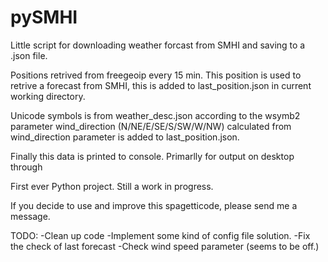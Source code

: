 # pySMHI
Little script for downloading weather forcast from SMHI and saving to a .json file.

Positions retrived from freegeoip every 15 min. This position is used to retrive a forecast from SMHI, this is added to last_position.json in current working directory.

Unicode symbols is from weather_desc.json according to the wsymb2 parameter wind_direction (N/NE/E/SE/S/SW/W/NW) calculated from wind_direction parameter is added to last_position.json.

Finally this data is printed to console. Primarlly for output on desktop through

First ever Python project. Still a work in progress.

If you decide to use and improve this spagetticode, please send me a message.

TODO:
 -Clean up code
 -Implement some kind of config file solution.
 -Fix the check of last forecast
 -Check wind speed parameter (seems to be off.)
